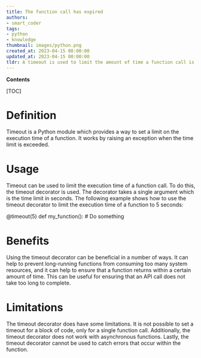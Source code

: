 ```yaml
---
title: The function call has expired
authors:
- smart_coder
tags:
- python
- knowledge
thumbnail: images/python.png
created_at: 2023-04-15 00:00:00
updated_at: 2023-04-15 00:00:00
tldr: A timeout is used to limit the amount of time a function call is allowed to run before it is automatically terminated.
---
```


**Contents**

[TOC]

# Definition
Timeout is a Python module which provides a way to set a limit on the execution time of a function. It works by raising an exception when the time limit is exceeded.

# Usage
Timeout can be used to limit the execution time of a function call. To do this, the timeout decorator is used. The decorator takes a single argument which is the time limit in seconds. The following example shows how to use the timeout decorator to limit the execution time of a function to 5 seconds:

@timeout(5)
def my_function():
    # Do something

# Benefits
Using the timeout decorator can be beneficial in a number of ways. It can help to prevent long-running functions from consuming too many system resources, and it can help to ensure that a function returns within a certain amount of time. This can be useful for ensuring that an API call does not take too long to complete.

# Limitations
The timeout decorator does have some limitations. It is not possible to set a timeout for a block of code, only for a single function call. Additionally, the timeout decorator does not work with asynchronous functions. Lastly, the timeout decorator cannot be used to catch errors that occur within the function.

